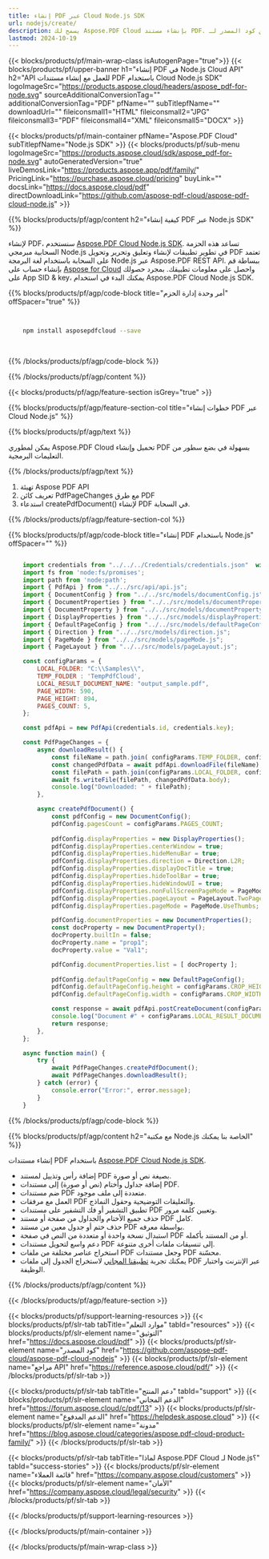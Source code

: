 ```yaml
---
title: إنشاء PDF عبر Cloud Node.js SDK
url: nodejs/create/
description: يسمح لك Aspose.PDF Cloud بإنشاء مستند PDF. تحقق من كود المصدر لـ Node.js لإنشاء ملف PDF.
lastmod: 2024-10-19
---
```


{{< blocks/products/pf/main-wrap-class isAutogenPage="true">}}
{{< blocks/products/pf/upper-banner h1="إنشاء PDF في Node.js Cloud API" h2="API للعمل مع إنشاء مستندات PDF باستخدام Cloud Node.js SDK" logoImageSrc="https://products.aspose.cloud/headers/aspose_pdf-for-node.svg" sourceAdditionalConversionTag="" additionalConversionTag="PDF" pfName="" subTitlepfName="" downloadUrl="" fileiconsmall1="HTML" fileiconsmall2="JPG" fileiconsmall3="PDF" fileiconsmall4="XML" fileiconsmall5="DOCX" >}}

{{< blocks/products/pf/main-container pfName="Aspose.PDF Cloud" subTitlepfName="Node.js SDK" >}}
{{< blocks/products/pf/sub-menu logoImageSrc="https://products.aspose.cloud/sdk/aspose_pdf-for-node.svg"
autoGeneratedVersion="true"
liveDemosLink="https://products.aspose.app/pdf/family/" PricingLink="https://purchase.aspose.cloud/pricing" buyLink="" docsLink="https://docs.aspose.cloud/pdf"  directDownloadLink="https://github.com/aspose-pdf-cloud/aspose-pdf-cloud-node.js" >}}

{{% blocks/products/pf/agp/content h2="كيفية إنشاء PDF عبر Node.js SDK" %}}

لإنشاء PDF، سنستخدم
[Aspose.PDF Cloud Node.js SDK](https://products.aspose.cloud/pdf/nodejs/). تساعد هذه الحزمة السحابية مبرمجي Node.js في تطوير تطبيقات لإنشاء وتعليق وتحرير وتحويل PDF تعتمد على السحابة باستخدام لغة البرمجة Node.js عبر Aspose.PDF REST API. ببساطة قم بإنشاء حساب على [Aspose for Cloud](https://dashboard.aspose.cloud/#/apps) واحصل على معلومات تطبيقك. بمجرد حصولك على App SID & key، يمكنك البدء في استخدام Aspose.PDF Cloud Node.js SDK.

{{% blocks/products/pf/agp/code-block title="أمر وحدة إدارة الحزم" offSpacer="true" %}}

```bash

     
    npm install asposepdfcloud --save
     
     

```

{{% /blocks/products/pf/agp/code-block %}}

{{% /blocks/products/pf/agp/content %}}

{{< blocks/products/pf/agp/feature-section isGrey="true" >}}

{{% blocks/products/pf/agp/feature-section-col title="خطوات إنشاء PDF عبر Cloud Node.js" %}}

{{% blocks/products/pf/agp/text %}}

يمكن لمطوري Aspose.PDF Cloud تحميل وإنشاء PDF بسهولة في بضع سطور من التعليمات البرمجية.

{{% /blocks/products/pf/agp/text %}}

1. تهيئة Aspose PDF API
1. تعريف كائن PdfPageChanges مع طرق PDF
1. استدعاء createPdfDocument() لإنشاء PDF في السحابة.

{{% /blocks/products/pf/agp/feature-section-col %}}

{{% blocks/products/pf/agp/code-block title="إنشاء PDF باستخدام Node.js" offSpacer="" %}}

```js

    import credentials from "../../../Credentials/credentials.json"  with { type: "json" };    // json-file in this format: { "id": "*****", "key": "*******" }
    import fs from 'node:fs/promises';
    import path from 'node:path';
    import { PdfApi } from "../../src/api/api.js";
    import { DocumentConfig } from "../../src/models/documentConfig.js" 
    import { DocumentProperties } from "../../src/models/documentProperties.js"
    import { DocumentProperty } from "../../src/models/documentProperty.js"
    import { DisplayProperties } from "../../src/models/displayProperties.js"
    import { DefaultPageConfig } from "../../src/models/defaultPageConfig.js"
    import { Direction } from "../../src/models/direction.js";
    import { PageMode } from "../../src/models/pageMode.js";
    import { PageLayout } from "../../src/models/pageLayout.js";

    const configParams = {
        LOCAL_FOLDER: "C:\\Samples\\",
        TEMP_FOLDER : 'TempPdfCloud',
        LOCAL_RESULT_DOCUMENT_NAME: "output_sample.pdf",
        PAGE_WIDTH: 590,
        PAGE_HEIGHT: 894,
        PAGES_COUNT: 5,
    };

    const pdfApi = new PdfApi(credentials.id, credentials.key);

    const PdfPageChanges = {
        async downloadResult() {
            const fileName = path.join( configParams.TEMP_FOLDER, configParams.LOCAL_RESULT_DOCUMENT_NAME);
            const changedPdfData = await pdfApi.downloadFile(fileName);
            const filePath = path.join(configParams.LOCAL_FOLDER, configParams.LOCAL_RESULT_DOCUMENT_NAME);
            await fs.writeFile(filePath, changedPdfData.body);
            console.log("Downloaded: " + filePath);
        },

        async createPdfDocument() {
            const pdfConfig = new DocumentConfig();
            pdfConfig.pagesCount = configParams.PAGES_COUNT;
            
            pdfConfig.displayProperties = new DisplayProperties();
            pdfConfig.displayProperties.centerWindow = true;
            pdfConfig.displayProperties.hideMenuBar = true;
            pdfConfig.displayProperties.direction = Direction.L2R;
            pdfConfig.displayProperties.displayDocTitle = true;
            pdfConfig.displayProperties.hideToolBar = true;
            pdfConfig.displayProperties.hideWindowUI = true;
            pdfConfig.displayProperties.nonFullScreenPageMode = PageMode.UseThumbs;
            pdfConfig.displayProperties.pageLayout = PageLayout.TwoPageLeft;
            pdfConfig.displayProperties.pageMode = PageMode.UseThumbs;

            pdfConfig.documentProperties = new DocumentProperties();
            const docProperty = new DocumentProperty();
            docProperty.builtIn = false;
            docProperty.name = "prop1";
            docProperty.value = "Val1";

            pdfConfig.documentProperties.list = [ docProperty ];
            
            pdfConfig.defaultPageConfig = new DefaultPageConfig();
            pdfConfig.defaultPageConfig.height = configParams.CROP_HEIGHT;
            pdfConfig.defaultPageConfig.width = configParams.CROP_WIDTH;

            const response = await pdfApi.postCreateDocument(configParams.LOCAL_RESULT_DOCUMENT_NAME, pdfConfig, null, configParams.TEMP_FOLDER);
            console.log("Document #" + configParams.LOCAL_RESULT_DOCUMENT_NAME + " created.")
            return response;
        },
    };

    async function main() {
        try {
            await PdfPageChanges.createPdfDocument();
            await PdfPageChanges.downloadResult();
        } catch (error) {
            console.error("Error:", error.message);
        }
    }
```

{{% /blocks/products/pf/agp/code-block %}}

{{% blocks/products/pf/agp/content h2="مع مكتبة Node.js الخاصة بنا يمكنك" %}}

إنشاء مستندات PDF باستخدام [Aspose.PDF Cloud Node.js SDK](https://products.aspose.cloud/pdf/nodejs/).

+ إضافة رأس وتذييل لمستند PDF بصيغة نص أو صورة.
+ إضافة جداول وأختام (نص أو صورة) إلى مستندات PDF.
+ ضم مستندات PDF متعددة إلى ملف موجود.
+ العمل مع مرفقات PDF والتعليقات التوضيحية وحقول النماذج.
+ تطبيق التشفير أو فك التشفير على مستندات PDF وتعيين كلمة مرور.
+ حذف جميع الأختام والجداول من صفحة أو مستند PDF كامل.
+ حذف ختم أو جدول معين من مستند PDF بواسطة معرفه.
+ استبدال نسخة واحدة أو متعددة من النص في صفحة PDF أو من المستند بأكمله.
+ دعم واسع لتحويل مستندات PDF إلى تنسيقات ملفات أخرى متنوعة.
+ استخراج عناصر مختلفة من ملفات PDF وجعل مستندات PDF محسّنة.
+ يمكنك تجربة [تطبيقنا المجاني](https://products.aspose.app/pdf/table-extraction) لاستخراج الجدول إلى ملفات PDF عبر الإنترنت واختبار الوظيفة.

{{% /blocks/products/pf/agp/content %}}

{{< /blocks/products/pf/agp/feature-section >}}

{{< blocks/products/pf/support-learning-resources >}}
{{< blocks/products/pf/slr-tab tabTitle="موارد التعلم" tabId="resources" >}}
{{< blocks/products/pf/slr-element name="التوثيق" href="https://docs.aspose.cloud/pdf" >}}
{{< blocks/products/pf/slr-element name="كود المصدر" href="https://github.com/aspose-pdf-cloud/aspose-pdf-cloud-nodejs" >}}
{{< blocks/products/pf/slr-element name="مراجع API" href="https://reference.aspose.cloud/pdf/" >}}
{{< /blocks/products/pf/slr-tab >}}

{{< blocks/products/pf/slr-tab tabTitle="دعم المنتج" tabId="support" >}}
{{< blocks/products/pf/slr-element name="الدعم المجاني" href="https://forum.aspose.cloud/c/pdf/13" >}}
{{< blocks/products/pf/slr-element name="الدعم المدفوع" href="https://helpdesk.aspose.cloud" >}}
{{< blocks/products/pf/slr-element name="مدونة" href="https://blog.aspose.cloud/categories/aspose.pdf-cloud-product-family/" >}}
{{< /blocks/products/pf/slr-tab >}}

{{< blocks/products/pf/slr-tab tabTitle="لماذا Aspose.PDF Cloud لـ Node.js؟" tabId="success-stories" >}}
{{< blocks/products/pf/slr-element name="قائمة العملاء" href="https://company.aspose.cloud/customers" >}}
{{< blocks/products/pf/slr-element name="الأمان" href="https://company.aspose.cloud/legal/security" >}}
{{< /blocks/products/pf/slr-tab >}}

{{< /blocks/products/pf/support-learning-resources >}}

<!-- aboutfile Ends -->

{{< /blocks/products/pf/main-container >}}

{{< /blocks/products/pf/main-wrap-class >}}



